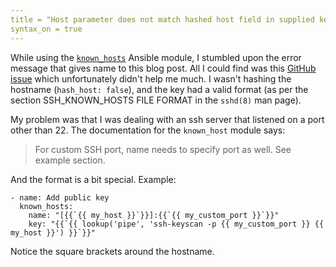 ```yaml
---
title = "Host parameter does not match hashed host field in supplied key"
syntax_on = true
---
```


While using the [`known_hosts`][1] Ansible module, I stumbled upon the error
message that gives name to this blog post. All I could find was 
this [GitHub issue][2] which unfortunately didn't help me much. 
I wasn't hashing the hostname (`hash_host: false`), and the key had
a valid format (as per the section SSH_KNOWN_HOSTS FILE FORMAT in the 
`sshd(8)` man page). 

My problem was that I was dealing with an ssh server that listened on
a port other than 22. The documentation for the `known_host` module says:

> For custom SSH port, name needs to specify port as well. See example section.

And the format is a bit special. Example:

```
- name: Add public key
  known_hosts:
    name: "[{{`{{ my_host }}`}}]:{{`{{ my_custom_port }}`}}"
    key: "{{`{{ lookup('pipe', 'ssh-keyscan -p {{ my_custom_port }} {{ my_host }}') }}`}}"
```

Notice the square brackets around the hostname.

[1]: https://docs.ansible.com/ansible/latest/collections/ansible/builtin/known_hosts_module.html
[2]: https://github.com/ansible/ansible/issues/54661
